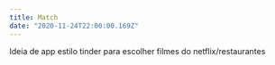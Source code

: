 ```yaml
---
title: Match
date: "2020-11-24T22:00:00.169Z"
---
```


Ideia de app estilo tinder para escolher filmes do netflix/restaurantes